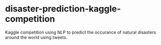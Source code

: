 # disaster-prediction-kaggle-competition
Kaggle competition using NLP to predict the occurance of natural disasters around the world using tweets. 
